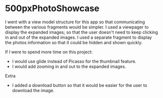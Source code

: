 # 500pxPhotoShowcase

I went with a view model structure for this app so that communicating between the various fragments would be simpler.
I used a viewpager to display the expanded images; so that the user doesn't need to keep clicking in and out of the expanded images.
I used a separate fragment to display the photos information so that it could be hidden and shown quickly.

If I were to spend more time on this project:
- I would use glide instead of Picasso for the thumbnail feature.
- I would add zooming in and out to the expanded images.

Extra
- I added a download button so that it would be easier for the user to download the image.
